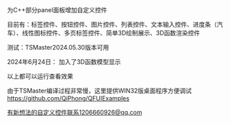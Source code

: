 为C++部分panel面板增加自定义控件

目前有：标签控件、按钮控件、图片控件、列表控件、文本输入控件、进度条（汽车）、线性图标控件、多页标签控件、简单3D绘制展示、3D函数渲染控件



测试：TSMaster2024.05.30版本可用



2024年6月24日：
加入了3D函数模型显示










以上都可以运行查看效果

由于TSMaster编译过程非常慢，这里提供WIN32版桌面程序方便调试
https://github.com/QiPhong/QFUIExamples


有新想法的自定义控件联系1206660926@qq.com
